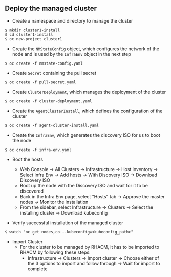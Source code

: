 ## Deploy the managed cluster
- Create a namespace and directory to manage the cluster
```
$ mkdir cluster1-install
$ cd cluster1-install
$ oc new-project cluster1
```

- Create the `NMStateConfig` object, which configures the network of the node and is used by the `InfraEnv` object in the next step
```
$ oc create -f nmstate-config.yaml
```

- Create `Secret` containing the pull secret
```
$ oc create -f pull-secret.yaml
```

- Create `ClusterDeployment`, which manages the deployment of the cluster
```
$ oc create -f cluster-deployment.yaml
```

- Create the `AgentClusterInstall`, which defines the configuration of the cluster
```
$ oc create -f agent-cluster-install.yaml
```

- Create the `InfraEnv`, which generates the discovery ISO for us to boot the node
```
$ oc create -f infra-env.yaml
```

- Boot the hosts
    - Web Console → All Clusters → Infrastructure → Host inventory → Select Infra Env → Add hosts → With Discovery ISO → Download Discovery ISO
    - Boot up the node with the Discovery ISO and wait for it to be discovered
    - Back in the Infra Env page, select "Hosts" tab → Approve the master nodes → Monitor the installation
    - From the sidebar, select Infrastructure → Clusters → Select the installing cluster → Download kubeconfig
 
- Verify successful installation of the managed cluster
```
$ watch "oc get nodes,co --kubeconfig=<kubeconfig_path>"
```

- Import Cluster
    - For the cluster to be managed by RHACM, it has to be imported to RHACM by following these steps:
        - Infrastructure → Clusters → Import cluster → Choose either of the 3 options to import and follow through → Wait for import to complete
